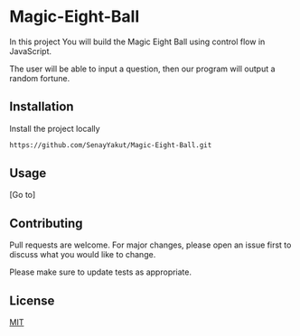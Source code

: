 # Magic-Eight-Ball

In this project You will build the Magic Eight Ball using control flow in JavaScript.

The user will be able to input a question, then our program will output a random fortune.

## Installation

Install the project locally
```bash
https://github.com/SenayYakut/Magic-Eight-Ball.git
```

## Usage

[Go to]



## Contributing
Pull requests are welcome. For major changes, please open an issue first to discuss what you would like to change.

Please make sure to update tests as appropriate.

## License
[MIT](https://choosealicense.com/licenses/mit/)


